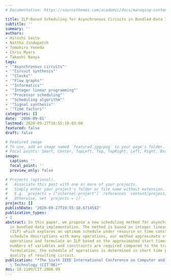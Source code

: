 ```yaml
---
# Documentation: https://sourcethemes.com/academic/docs/managing-content/

title: ILP-Based Scheduling for Asynchronous Circuits in Bundled-Data Implementation
subtitle: ''
summary: ''
authors:
- Hiroshi Saito
- Nattha Jindapetch
- Tomohiro Yoneda
- Chris Myers
- Takashi Nanya
tags:
- '"Asynchronous circuits"'
- '"Circuit synthesis"'
- '"Clocks"'
- '"Flow graphs"'
- '"Informatics"'
- '"Integer linear programming"'
- '"Processor scheduling"'
- '"Scheduling algorithm"'
- '"Signal synthesis"'
- '"Time factors"'
categories: []
date: '2006-09-01'
lastmod: 2020-09-27T16:55:18-03:00
featured: false
draft: false

# Featured image
# To use, add an image named `featured.jpg/png` to your page's folder.
# Focal points: Smart, Center, TopLeft, Top, TopRight, Left, Right, BottomLeft, Bottom, BottomRight.
image:
  caption: ''
  focal_point: ''
  preview_only: false

# Projects (optional).
#   Associate this post with one or more of your projects.
#   Simply enter your project's folder or file name without extension.
#   E.g. `projects = ["internal-project"]` references `content/project/deep-learning/index.md`.
#   Otherwise, set `projects = []`.
projects: []
publishDate: '2020-09-27T19:55:18.671458Z'
publication_types:
- 1
abstract: In this paper, we propose a new scheduling method for asynchronous circuits
  in bundled-data implementation. The method is based on integer linear programming
  (ILP) which explores an optimum schedule under resource or time constraints. To
  schedule descriptions with many operations, our method approximate start times of
  operations and formulate an ILP based on the approximated start times. Because less
  numbers of variables and constraints are required compared to the traditional ILP
  formulation, the schedule of operations is determined in short time preserving the
  quality of resulting circuit.
publication: "*The Sixth IEEE International Conference on Computer and Information\
  \ Technology (CIT'06)*"
doi: 10.1109/CIT.2006.99
---
```

